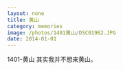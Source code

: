 ```yaml
---
layout: none
title: 黄山
category: memories
image: /photos/1401黄山/DSC01962.JPG
date: 2014-01-01
---
```

1401-黄山 其实我并不想来黄山。